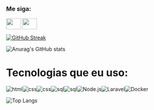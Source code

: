 




<!--
**Arthurvini17/Arthurvini17** is a ✨ _special_ ✨ repository because its `README.md` (this file) appears on your GitHub profile.

Here are some ideas to get you started:

- 🔭 I’m currently working on ...
- 🌱 I’m currently learning ...
- 👯 I’m looking to collaborate on ...
- 🤔 I’m looking for help with ...
- 💬 Ask me about ...
- 📫 How to reach me: ...
- 😄 Pronouns: ...
- ⚡ Fun fact: ...
-->


<h3 align="left">Me siga:</h3>
<p align="left">

<a href="https://www.linkedin.com/in/arthur-vinicius-b22202270/" target="blank"><img align="center" src="https://cdn.jsdelivr.net/npm/simple-icons@3.0.1/icons/linkedin.svg" alt="" height="30" width="40" /></a>
<a href="https://www.instagram.com/_viniciusxs/" target="blank"><img align="center" src="https://cdn.jsdelivr.net/npm/simple-icons@3.0.1/icons/instagram.svg" alt="" height="30" width="40" /></a>
</p>

[![GitHub Streak](https://github-readme-streak-stats.herokuapp.com?user=Arthurvini17&theme=dark&hide_border=true&locale=pt_BR)](https://git.io/streak-stats)


![Anurag's GitHub stats](https://github-readme-stats.vercel.app/api?username=Arthurvini17&show_icons=true&theme=dracula)


<h1> Tecnologias que eu uso: </h1>

<div style="display: inline-flex">
<img align="center" alt="html" src="https://img.shields.io/badge/HTML-239120?style=for-the-badge&logo=html5&logoColor=white"/>

<img align="center" alt="css" src="https://img.shields.io/badge/CSS3-1572B6?style=for-the-badge&logo=css3&logoColor=white"/>


<img align="center" alt="css" src="https://img.shields.io/badge/PHP-777BB4?style=for-the-badge&logo=php&logoColor=white"/>
<img align="center" alt="sql" src="https://img.shields.io/badge/MySQL-00000F?style=for-the-badge&logo=mysql&logoColor=white"/>
<img align="center" alt="sql" src="https://img.shields.io/badge/MySQL-005C84?style=for-the-badge&logo=mysql&logoColor=white"/>
<img align="center" alt="" src="https://img.shields.io/badge/Visual_Studio-5C2D91?style=for-the-badge&logo=visual%20studio&logoColor=white"/>
<img align="center" alt="Node.js" src="https://img.shields.io/badge/Node.js-339933?style=for-the-badge&logo=nodedotjs&logoColor=white"/>
<img align="center" alt="Laravel" src="https://img.shields.io/badge/Laravel-FF2D20?style=for-the-badge&logo=laravel&logoColor=white"/>
<img align="center" alt="Docker" src="https://img.shields.io/badge/Docker-2496ED?style=for-the-badge&logo=docker&logoColor=white"/>
<img align="center" alt="" src="https://img.shields.io/badge/GIT-E44C30?style=for-the-badge&logo=git&logoColor=whit"/>
<img align="center" alt="" src="https://img.shields.io/badge/Brave-FF1B2D?style=for-the-badge&logo=Brave&logoColor=white"/>

</div>



![Top Langs](https://github-readme-stats.vercel.app/api/top-langs/?username=Arthurvini17&hide=javascript,html)




